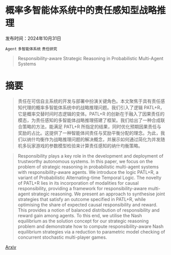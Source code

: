 # 概率多智能体系统中的责任感知型战略推理

发布时间：2024年10月31日

`Agent` `多智能体系统` `责任研究`

> Responsibility-aware Strategic Reasoning in Probabilistic Multi-Agent Systems

# 摘要

> 责任在可信自主系统的开发与部署中扮演关键角色。本文聚焦于具有责任感知代理的概率多智能体系统中的战略推理问题。我们引入了逻辑 PATL+R，它是概率交替时间时态逻辑的变体。PATL+R 的创新在于融入了因果责任的模态，为责任感知的多智能体战略推理搭建了框架。我们给出了一种合成联合策略的方法，能满足 PATL+R 所指定的结果，同时优化预期因果责任与奖励的占比。这提供了一种智能体间责任与奖励平衡分配的理念。为此，我们以纳什均衡作为战略推理问题的解决概念，并展示如何通过简化为并发随机多玩家游戏的参数模型检验来计算责任感知的纳什均衡策略。

> Responsibility plays a key role in the development and deployment of trustworthy autonomous systems. In this paper, we focus on the problem of strategic reasoning in probabilistic multi-agent systems with responsibility-aware agents. We introduce the logic PATL+R, a variant of Probabilistic Alternating-time Temporal Logic. The novelty of PATL+R lies in its incorporation of modalities for causal responsibility, providing a framework for responsibility-aware multi-agent strategic reasoning. We present an approach to synthesise joint strategies that satisfy an outcome specified in PATL+R, while optimising the share of expected causal responsibility and reward. This provides a notion of balanced distribution of responsibility and reward gain among agents. To this end, we utilise the Nash equilibrium as the solution concept for our strategic reasoning problem and demonstrate how to compute responsibility-aware Nash equilibrium strategies via a reduction to parametric model checking of concurrent stochastic multi-player games.

[Arxiv](https://arxiv.org/abs/2411.00146)